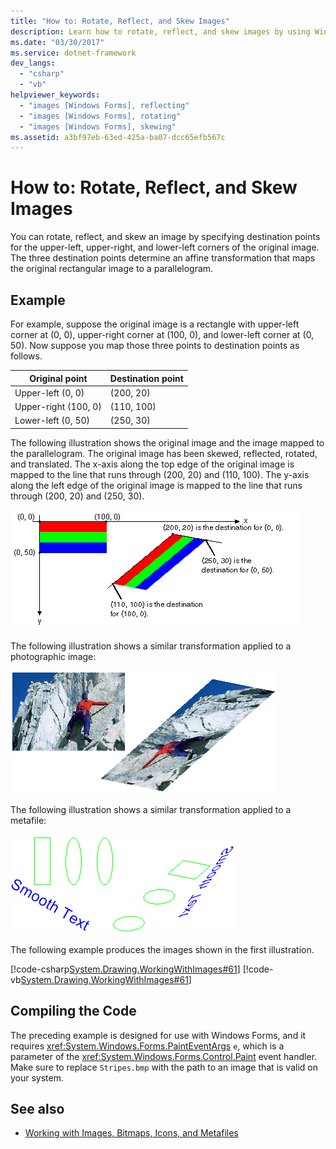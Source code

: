 ```yaml
---
title: "How to: Rotate, Reflect, and Skew Images"
description: Learn how to rotate, reflect, and skew images by using Windows Forms and System.Windows.Forms.PaintEventArgs.
ms.date: "03/30/2017"
ms.service: dotnet-framework
dev_langs: 
  - "csharp"
  - "vb"
helpviewer_keywords: 
  - "images [Windows Forms], reflecting"
  - "images [Windows Forms], rotating"
  - "images [Windows Forms], skewing"
ms.assetid: a3bf97eb-63ed-425a-ba07-dcc65efb567c
---
```

# How to: Rotate, Reflect, and Skew Images

You can rotate, reflect, and skew an image by specifying destination points for the upper-left, upper-right, and lower-left corners of the original image. The three destination points determine an affine transformation that maps the original rectangular image to a parallelogram.  
  
## Example  

 For example, suppose the original image is a rectangle with upper-left corner at (0, 0), upper-right corner at (100, 0), and lower-left corner at (0, 50). Now suppose you map those three points to destination points as follows.  
  
|Original point|Destination point|  
|--------------------|-----------------------|  
|Upper-left (0, 0)|(200, 20)|  
|Upper-right (100, 0)|(110, 100)|  
|Lower-left (0, 50)|(250, 30)|  
  
 The following illustration shows the original image and the image mapped to the parallelogram. The original image has been skewed, reflected, rotated, and translated. The x-axis along the top edge of the original image is mapped to the line that runs through (200, 20) and (110, 100). The y-axis along the left edge of the original image is mapped to the line that runs through (200, 20) and (250, 30).  
  
 ![The original image and the image mapped to the parallelogram.](./media/how-to-rotate-reflect-and-skew-images/reflected-skewed-rotated-illustration.gif)  
  
 The following illustration shows a similar transformation applied to a photographic image:  
  
 ![The picture of a climber and the picture mapped to the parallelogram.](./media/how-to-rotate-reflect-and-skew-images/reflected-skewed-rotated-photo.png)  
  
 The following illustration shows a similar transformation applied to a metafile:  
  
 ![Illustration of shapes and text and that mapped to the parallelogram.](./media/how-to-rotate-reflect-and-skew-images/reflected-skewed-rotated-metafile.png)  
  
 The following example produces the images shown in the first illustration.  
  
 [!code-csharp[System.Drawing.WorkingWithImages#61](~/samples/snippets/csharp/VS_Snippets_Winforms/System.Drawing.WorkingWithImages/CS/Class1.cs#61)]
 [!code-vb[System.Drawing.WorkingWithImages#61](~/samples/snippets/visualbasic/VS_Snippets_Winforms/System.Drawing.WorkingWithImages/VB/Class1.vb#61)]  
  
## Compiling the Code  

 The preceding example is designed for use with Windows Forms, and it requires <xref:System.Windows.Forms.PaintEventArgs> `e`, which is a parameter of the <xref:System.Windows.Forms.Control.Paint> event handler. Make sure to replace `Stripes.bmp` with the path to an image that is valid on your system.  
  
## See also

- [Working with Images, Bitmaps, Icons, and Metafiles](working-with-images-bitmaps-icons-and-metafiles.md)

